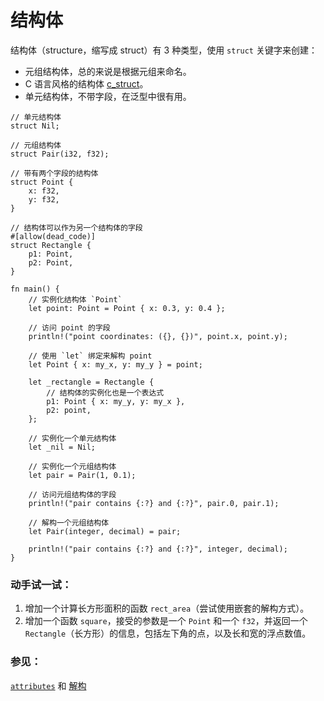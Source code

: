 # 结构体

结构体（structure，缩写成 struct）有 3 种类型，使用 `struct` 关键字来创建：

* 元组结构体，总的来说是根据元组来命名。
* C 语言风格的结构体 [c_struct]。
* 单元结构体，不带字段，在泛型中很有用。

```rust,editable
// 单元结构体
struct Nil;

// 元组结构体
struct Pair(i32, f32);

// 带有两个字段的结构体
struct Point {
    x: f32,
    y: f32,
}

// 结构体可以作为另一个结构体的字段
#[allow(dead_code)]
struct Rectangle {
    p1: Point,
    p2: Point,
}

fn main() {
    // 实例化结构体 `Point`
    let point: Point = Point { x: 0.3, y: 0.4 };

    // 访问 point 的字段
    println!("point coordinates: ({}, {})", point.x, point.y);

    // 使用 `let` 绑定来解构 point
    let Point { x: my_x, y: my_y } = point;

    let _rectangle = Rectangle {
        // 结构体的实例化也是一个表达式
        p1: Point { x: my_y, y: my_x },
        p2: point,
    };

    // 实例化一个单元结构体
    let _nil = Nil;

    // 实例化一个元组结构体
    let pair = Pair(1, 0.1);

    // 访问元组结构体的字段
    println!("pair contains {:?} and {:?}", pair.0, pair.1);

    // 解构一个元组结构体
    let Pair(integer, decimal) = pair;

    println!("pair contains {:?} and {:?}", integer, decimal);
}
```

### 动手试一试：

1. 增加一个计算长方形面积的函数 `rect_area`（尝试使用嵌套的解构方式）。
2. 增加一个函数 `square`，接受的参数是一个 `Point` 和一个 `f32`，并返回一个 `Rectangle`（长方形）的信息，包括左下角的点，以及长和宽的浮点数值。

### 参见：

[`attributes`][attributes] 和 [解构][destructuring]

[attributes]: ./attribute.html
[c_struct]: http://en.wikipedia.org/wiki/Struct_(C_programming_language)
[destructuring]: ./flow_control/match/destructuring.html
